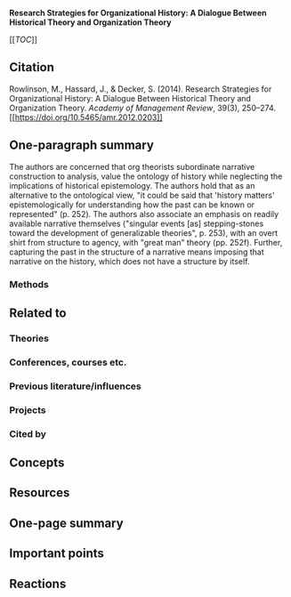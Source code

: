 **Research Strategies for Organizational History: A Dialogue Between Historical Theory and Organization Theory**

[[_TOC_]]

## Citation

Rowlinson, M., Hassard, J., & Decker, S. (2014). Research Strategies for Organizational History: A Dialogue Between Historical Theory and Organization Theory. *Academy of Management Review*, 39(3), 250–274. [[https://doi.org/10.5465/amr.2012.0203]]

## One-paragraph summary

The authors are concerned that org theorists subordinate narrative construction to analysis, value the ontology of history while neglecting the implications of historical epistemology. The authors hold that as an alternative to the ontological view, "it could be said that 'history matters' epistemologically for understanding how the past can be known or represented" (p. 252). The authors also associate an emphasis on readily available narrative themselves ("singular events [as] stepping-stones toward the development of generalizable theories", p. 253), with an overt shirt from structure to agency, with "great man" theory (pp. 252f). Further, capturing the past in the structure of a narrative means imposing that narrative on the history, which does not have a structure by itself.

### Methods

## Related to

### Theories

### Conferences, courses etc.

### Previous literature/influences

### Projects

### Cited by

## Concepts

## Resources

## One-page summary

## Important points

## Reactions